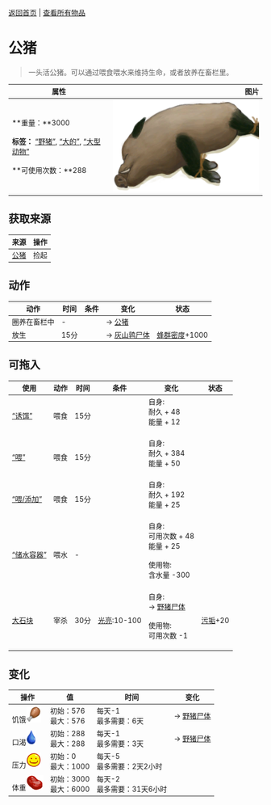 [返回首页](index.md)   |  [查看所有物品](object.md)
# 公猪  
> 一头活公猪。可以通过喂食喂水来维持生命，或者放养在畜栏里。  
  
  属性  |   图片   
 ----  |  ----:   
 **重量：**3000<br><br>**标签：**	[“野猪”](tag_Boar.md), [“大的”](tag_Large.md), [“大型动物”](tag_LargeAnimal.md)<br><br>**可使用次数：**288  |  ![](Sprite/BoarMaleTied.png)   
  
## 获取来源  
来源  |  操作  
----  |  ----  
[公猪](BoarEnclosureMale.md)  |  捡起  
## 动作  
动作  |  时间  |  条件  |  变化  |  状态  
----  |  ----  |  ----  |  ----  |  ----  
圈养在畜栏中  |  -  |    |  → [公猪](BoarEnclosureMale.md)<br>  |    
放生  |  15分  |    |  → [灰山鹑尸体](PartridgeDead.md)<br>  |  [蜂群密度](Pop_Boar.md)+1000  
## 可拖入  
使用  |  动作  |  时间  |  条件  |  变化  |  状态  
----  |  ----  |  ----  |  ----  |  ----  |  ----  
[“诱饵”](tag_Bait.md)  |  喂食  |  15分  |    |  自身:<br>耐久 + 48<br>能量 + 12<br><br>  |    
[“喂”](tag_Meat.md)  |  喂食  |  15分  |    |  自身:<br>耐久 + 384<br>能量 + 50<br><br>  |    
[“喂/添加”](tag_Feed.md)  |  喂食  |  15分  |    |  自身:<br>耐久 + 192<br>能量 + 25<br><br>  |    
[“储水容器”](tag_WaterContainer.md)  |  喂水  |  -  |    |  自身:<br>可用次数 + 48<br>能量 + 25<br><br>使用物:<br>含水量  -300<br><br>  |    
[大石块](StoneHeavy.md)  |  宰杀  |  30分  |  [光亮](Light.md):10-100  |  自身:<br>→ [野猪尸体](BoarCarcass.md)<br><br>使用物:<br>可用次数  -1<br><br>  |  [污垢](Filth.md)+20  
## 变化  
操作  |  值  |  时间  |  变化  
----  |  ----  |  ----  |  ----  
饥饿<img decoding="async" src="Sprite/Hunger.png" style="height:30px;">  |  初始：576<br>最大：576  |  每天-1<br>最多需要：6天  |  → [野猪尸体](BoarCarcass.md)  
口渴<img decoding="async" src="Sprite/Thirst.png" style="height:30px;">  |  初始：288<br>最大：288  |  每天-1<br>最多需要：3天  |  → [野猪尸体](BoarCarcass.md)  
压力<img decoding="async" src="Sprite/Content.png" style="height:30px;">  |  初始：0<br>最大：1000  |  每天-5<br>最多需要：2天2小时  |    
体重<img decoding="async" src="Sprite/SaturationMeat.png" style="height:30px;">  |  初始：3000<br>最大：6000  |  每天-2<br>最多需要：31天6小时  |    
